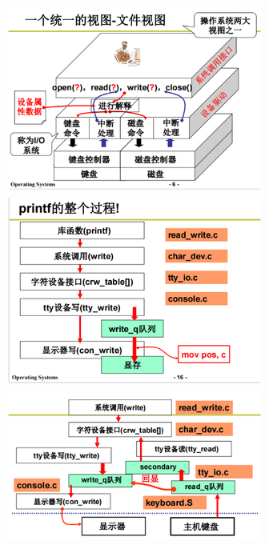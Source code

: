 ![](../photo/Pasted%20image%2020230901165123.png)


![](../photo/Pasted%20image%2020230901165311.png)

![](../photo/Pasted%20image%2020230901165400.png)
